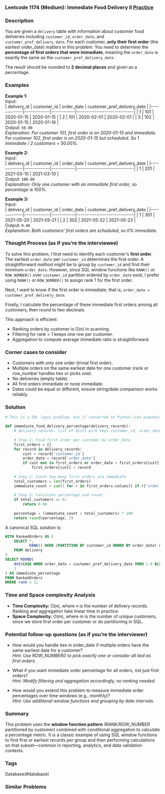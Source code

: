 ### Leetcode 1174 (Medium): Immediate Food Delivery II [Practice](https://leetcode.com/problems/immediate-food-delivery-ii)

### Description  
You are given a `delivery` table with information about customer food deliveries including `customer_id`, `order_date`, and `customer_pref_delivery_date`. For each customer, **only their first order** (the earliest order_date) matters in this problem. You need to determine the **percentage of first orders that were immediate**, meaning the `order_date` is exactly the same as the `customer_pref_delivery_date`.

The result should be rounded to **2 decimal places** and given as a percentage.

### Examples  

**Example 1:**  
Input:  
| delivery_id | customer_id | order_date | customer_pref_delivery_date |
|-------------|-------------|------------|-----------------------------|
| 1           | 101         | 2020-01-15 | 2020-01-15                  |
| 2           | 101         | 2020-02-01 | 2020-02-01                  |
| 3           | 102         | 2020-01-15 | 2020-01-16                  |  
Output: `50.00`  
*Explanation: For customer 101, first order is on 2020-01-15 and immediate. For customer 102, first order is on 2020-01-15 but scheduled. So 1 immediate / 2 customers = 50.00%.*  

**Example 2:**  
Input:  
| delivery_id | customer_id | order_date | customer_pref_delivery_date |
|-------------|-------------|------------|-----------------------------|
| 1           | 201         | 2021-03-10 | 2021-03-10                  |  
Output: `100.00`  
*Explanation: Only one customer with an immediate first order, so percentage is 100%.*  

**Example 3:**  
Input:  
| delivery_id | customer_id | order_date | customer_pref_delivery_date |
|-------------|-------------|------------|-----------------------------|
| 1           | 301         | 2021-05-20 | 2021-05-21                  |
| 2           | 302         | 2021-05-22 | 2021-05-23                  |  
Output: `0.00`  
*Explanation: Both customers' first orders are scheduled, so 0% immediate.*


### Thought Process (as if you’re the interviewee)  
To solve this problem, I first need to identify each customer's **first order**. The earliest `order_date` per `customer_id` determines the first order. A straightforward method might be to group by `customer_id` and find their minimum `order_date`. However, since SQL window functions like `RANK()` or `ROW_NUMBER()` over `customer_id` partition ordered by `order_date` exist, I prefer using `RANK()` or `ROW_NUMBER()` to assign rank 1 for the first order.

Next, I want to know if the first order is immediate; that is, `order_date = customer_pref_delivery_date`.

Finally, I calculate the percentage of these immediate first orders among all customers, then round to two decimals.

This approach is efficient:  
- Ranking orders by customer is O(n) in scanning.  
- Filtering for rank = 1 keeps one row per customer.  
- Aggregation to compute average immediate ratio is straightforward.

### Corner cases to consider  
- Customers with only one order (trivial first order).  
- Multiple orders on the same earliest date for one customer (rank or row_number handles ties or picks one).  
- No deliveries (empty table).  
- All first orders immediate or none immediate.  
- Dates could be equal or different, ensure string/date comparison works reliably.

### Solution

```python
# This is a SQL logic problem, but if converted to Python-like pseudocode:

def immediate_food_delivery_percentage(delivery_records):
    # delivery_records: list of dicts with keys customer_id, order_date, customer_pref_delivery_date
    
    # Step 1: Find first order per customer by order_date
    first_orders = {}
    for record in delivery_records:
        cust = record['customer_id']
        order_date = record['order_date']
        if cust not in first_orders or order_date < first_orders[cust]['order_date']:
            first_orders[cust] = record
    
    # Step 2: Count how many first orders are immediate
    total_customers = len(first_orders)
    immediate_count = sum(1 for r in first_orders.values() if r['order_date'] == r['customer_pref_delivery_date'])
    
    # Step 3: Calculate percentage and round
    if total_customers == 0:
        return 0.00
    
    percentage = (immediate_count / total_customers) * 100
    return round(percentage, 2)
```

A canonical SQL solution is:

```sql
WITH RankedOrders AS (
    SELECT *,
           RANK() OVER (PARTITION BY customer_id ORDER BY order_date) AS rank
    FROM delivery
)
SELECT ROUND(
    AVG(CASE WHEN order_date = customer_pref_delivery_date THEN 1.0 ELSE 0 END) * 100,
    2
) AS immediate_percentage
FROM RankedOrders
WHERE rank = 1;
```

### Time and Space complexity Analysis  

- **Time Complexity:** O(n), where n is the number of delivery records. Ranking and aggregation take linear time in practice.
- **Space Complexity:** O(m), where m is the number of unique customers, since we store first order per customer or do partitioning in SQL.

### Potential follow-up questions (as if you’re the interviewer)  

- How would you handle ties in order_date if multiple orders have the same earliest date for a customer?  
  *Hint: Use ROW_NUMBER() to pick exactly one or consider all tied as first orders.*  

- What if you want immediate order percentage for all orders, not just first orders?  
  *Hint: Modify filtering and aggregation accordingly, no ranking needed.*  

- How would you extend this problem to measure immediate order percentages over time windows (e.g., monthly)?  
  *Hint: Use additional window functions and grouping by date intervals.*

### Summary  
This problem uses the **window function pattern** (RANK/ROW_NUMBER partitioned by customer) combined with conditional aggregation to calculate a percentage metric. It is a classic example of using SQL window functions to find first or earliest records per group and then performing calculations on that subset—common in reporting, analytics, and data validation contexts.

### Tags
Database(#database)

### Similar Problems
